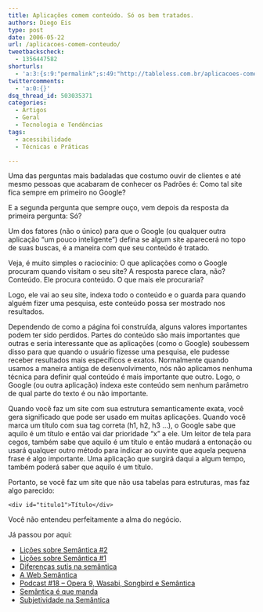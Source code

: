 ```yaml
---
title: Aplicações comem conteúdo. Só os bem tratados.
authors: Diego Eis
type: post
date: 2006-05-22
url: /aplicacoes-comem-conteudo/
tweetbackscheck:
  - 1356447582
shorturls:
  - 'a:3:{s:9:"permalink";s:49:"http://tableless.com.br/aplicacoes-comem-conteudo";s:7:"tinyurl";s:26:"http://tinyurl.com/42t38t2";s:4:"isgd";s:19:"http://is.gd/H1zz4z";}'
twittercomments:
  - 'a:0:{}'
dsq_thread_id: 503035371
categories:
  - Artigos
  - Geral
  - Tecnologia e Tendências
tags:
  - acessibilidade
  - Técnicas e Práticas

---
```

Uma das perguntas mais badaladas que costumo ouvir de clientes e até mesmo pessoas que acabaram de conhecer os Padrões é: Como tal site fica sempre em primeiro no Google?
  
E a segunda pergunta que sempre ouço, vem depois da resposta da primeira pergunta: Só?

Um dos fatores (não o único) para que o Google (ou qualquer outra aplicação &#8220;um pouco inteligente&#8221;) defina se algum site aparecerá no topo de suas buscas, é a maneira com que seu conteúdo é tratado.

Veja, é muito simples o raciocínio: O que aplicações como o Google procuram quando visitam o seu site? A resposta parece clara, não? Conteúdo. Ele procura conteúdo. O que mais ele procuraria?
  
Logo, ele vai ao seu site, indexa todo o conteúdo e o guarda para quando alguém fizer uma pesquisa, este conteúdo possa ser mostrado nos resultados.

Dependendo de como a página foi construída, alguns valores importantes podem ter sido perdidos. Partes do conteúdo são mais importantes que outras e seria interessante que as aplicações (como o Google) soubessem disso para que quando o usuário fizesse uma pesquisa, ele pudesse receber resultados mais específicos e exatos. Normalmente quando usamos a maneira antiga de desenvolvimento, nós não aplicamos nenhuma técnica para definir qual conteúdo é mais importante que outro. Logo, o Google (ou outra aplicação) indexa este conteúdo sem nenhum parâmetro de qual parte do texto é ou não importante.

Quando você faz um site com sua estrutura semanticamente exata, você gera significado que pode ser usado em muitas aplicações. Quando você marca um título com sua tag correta (h1, h2, h3 &#8230;), o Google sabe que aquilo é um título e então vai dar prioridade &#8220;x&#8221; a ele. Um leitor de tela para cegos, também sabe que aquilo é um título e então mudará a entonação ou usará qualquer outro método para indicar ao ouvinte que aquela pequena frase é algo importante. Uma aplicação que surgirá daqui a algum tempo, também poderá saber que aquilo é um título.

Portanto, se você faz um site que não usa tabelas para estruturas, mas faz algo parecido:

`<div id="titulo1">Título</div>`

Você não entendeu perfeitamente a alma do negócio.

Já passou por aqui:

  * [Lições sobre Semântica #2][1]
  * [Lições sobre Semântica #1][2]
  * [Diferenças sutis na semântica][3]
  * [A Web Semântica][4]
  * [Podcast #18 &#8211; Opera 9, Wasabi, Songbird e Semântica][5]
  * [Semântica é que manda][6]
  * [Subjetividade na Semântica][7]

 [1]: http://tableless.com.br/licoes_sobre_semantica_2
 [2]: http://tableless.com.br/licoes_sobre_semantica_1
 [3]: http://tableless.com.br/diferencas-sutis-na-semantica
 [4]: http://tableless.com.br/a-web-semantica/
 [5]: http://tableless.com.br/podcast-18-opera-9-wasabi-songbird-e-semantica
 [6]: http://tableless.com.br/a-semantica-e-que-manda
 [7]: http://tableless.com.br/subjetividade-na-semantica